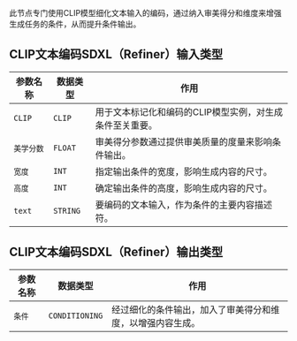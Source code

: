此节点专门使用CLIP模型细化文本输入的编码，通过纳入审美得分和维度来增强生成任务的条件，从而提升条件输出。

## CLIP文本编码SDXL（Refiner）输入类型

| 参数名称 | 数据类型 | 作用 |
| --- | --- | --- |
| `CLIP` | `CLIP` | 用于文本标记化和编码的CLIP模型实例，对生成条件至关重要。 |
| `美学分数` | `FLOAT` | 审美得分参数通过提供审美质量的度量来影响条件输出。 |
| `宽度` | `INT` | 指定输出条件的宽度，影响生成内容的尺寸。 |
| `高度` | `INT` | 确定输出条件的高度，影响生成内容的尺寸。 |
| `text` | `STRING` | 要编码的文本输入，作为条件的主要内容描述符。 |

## CLIP文本编码SDXL（Refiner）输出类型

| 参数名称 | 数据类型 | 作用 |
| --- | --- | --- |
| `条件` | `CONDITIONING` | 经过细化的条件输出，加入了审美得分和维度，以增强内容生成。 |
